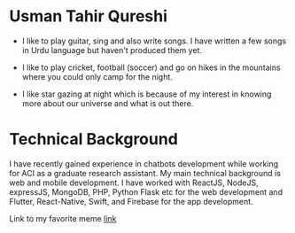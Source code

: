 # Usman Tahir Qureshi
- I like to play guitar, sing and also write songs. I have written a few songs in Urdu language but haven't produced them yet.
* I like to play cricket, football (soccer) and go on hikes in the mountains where you could only camp for the night.
+ I like star gazing at night which is because of my interest in knowing more about our universe and what is out there. 

# Technical Background
I have recently gained experience in chatbots development while working for ACI as a graduate research assistant. My main technical background is web and mobile development. I have worked with ReactJS, NodeJS, expressJS, MongoDB, PHP, Python Flask etc for the web development and Flutter, React-Native, Swift, and Firebase for the app development.

Link to my favorite meme [link](https://img.ifunny.co/images/e5c9224d23cbe26ae52846e9d01a40b9b2704b053f6e98772035b51feb70ca2c_1.jpg)

